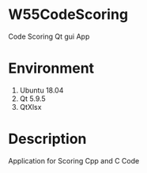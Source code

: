# W55CodeScoring
Code Scoring Qt gui App

# Environment
1. Ubuntu 18.04
2. Qt 5.9.5
3. QtXlsx

# Description
 Application for Scoring Cpp and C Code
